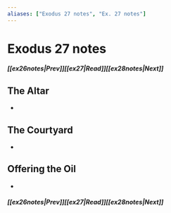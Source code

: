 ```yaml
---
aliases: ["Exodus 27 notes", "Ex. 27 notes"]
---
```

# Exodus 27 notes
##### <span class=arrow-left></span>[[ex26notes|Prev]]<span class=navigation-separator></span>[[ex27|Read]]<span class=navigation-separator></span>[[ex28notes|Next]]<span class=arrow-right></span>
## The Altar
- 
## The Courtyard
- 
## Offering the Oil
- 
##### <span class=arrow-left></span>[[ex26notes|Prev]]<span class=navigation-separator></span>[[ex27|Read]]<span class=navigation-separator></span>[[ex28notes|Next]]<span class=arrow-right></span>